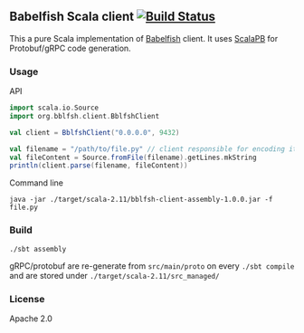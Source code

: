 ## Babelfish Scala client [![Build Status](https://travis-ci.org/bzz/client-scala.svg?branch=master)](https://travis-ci.org/bzz/client-scala)

This a pure Scala implementation of [Babelfish](https://doc.bblf.sh/) client.
It uses [ScalaPB](https://scalapb.github.io/grpc.html) for Protobuf/gRPC code generation.

### Usage

API
```scala
import scala.io.Source
import org.bblfsh.client.BblfshClient

val client = BblfshClient("0.0.0.0", 9432)

val filename = "/path/to/file.py" // client responsible for encoding it to utf-8
val fileContent = Source.fromFile(filename).getLines.mkString
println(client.parse(filename, fileContent))
```

Command line
```
java -jar ./target/scala-2.11/bblfsh-client-assembly-1.0.0.jar -f file.py
```

### Build

```
./sbt assembly
```

gRPC/protobuf are re-generate from `src/main/proto` on every `./sbt compile` and are stored under `./target/scala-2.11/src_managed/`

### License

Apache 2.0
